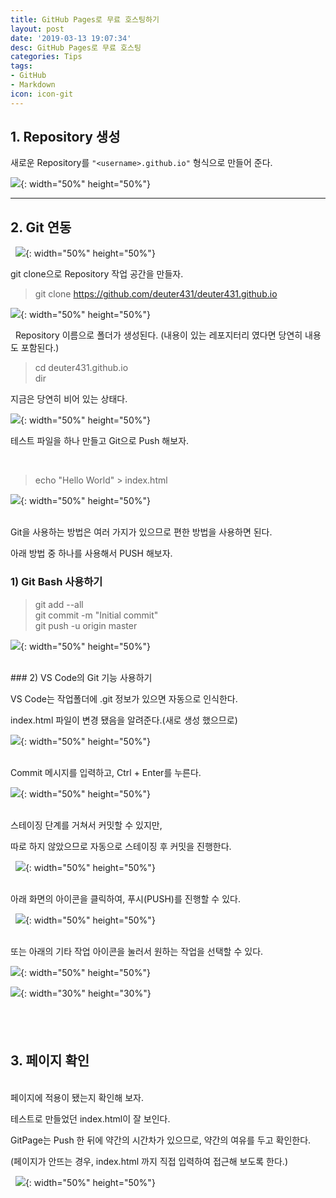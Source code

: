 ```yaml
---
title: GitHub Pages로 무료 호스팅하기
layout: post
date: '2019-03-13 19:07:34'
desc: GitHub Pages로 무료 호스팅
categories: Tips
tags:
- GitHub
- Markdown
icon: icon-git
---
```



## 1. Repository 생성

새로운 Repository를 `"<username>.github.io"` 형식으로 만들어 준다.
 

![](/static/assets/img/blog/2019-03-13-github-pages/2019-03-13-21-39.png){: width="50%" height="50%"}   

---
## 2. Git 연동
  
![](/static/assets/img/blog/2019-03-13-github-pages/2019-03-13-21-41-15.png){: width="50%" height="50%"}  
  

git clone으로 Repository 작업 공간을 만들자.
  

> git clone https://github.com/deuter431/deuter431.github.io


![](/static/assets/img/blog/2019-03-13-github-pages/2019-03-13-21-41-08.png){: width="50%" height="50%"}  

 
Repository 이름으로 폴더가 생성된다. (내용이 있는 레포지터리 였다면 당연히 내용도 포함된다.)


> cd deuter431.github.io  
> dir

지금은 당연히 비어 있는 상태다.

![](/static/assets/img/blog/2019-03-13-github-pages/2019-03-13-21-41-32.png){: width="50%" height="50%"}  


테스트 파일을 하나 만들고 Git으로 Push 해보자.

 
> echo "Hello World" > index.html

![](/static/assets/img/blog/2019-03-13-github-pages/2019-03-13-21-41-43.png){: width="50%" height="50%"}  

<br/>
Git을 사용하는 방법은 여러 가지가 있으므로 편한 방법을 사용하면 된다.

아래 방법 중 하나를 사용해서 PUSH 해보자.
 

### 1) Git Bash 사용하기

> git add --all  
> git commit -m "Initial commit"  
> git push -u origin master  


![](/static/assets/img/blog/2019-03-13-github-pages/2019-03-13-21-41-53.png){: width="50%" height="50%"}  

<br/>
### 2) VS Code의 Git 기능 사용하기


VS Code는 작업폴더에 .git 정보가 있으면 자동으로 인식한다.


index.html 파일이 변경 됐음을 알려준다.(새로 생성 했으므로)


![](/static/assets/img/blog/2019-03-13-github-pages/2019-03-13-21-42-06.png){: width="50%" height="50%"}  
 

Commit 메시지를 입력하고, Ctrl + Enter를 누른다.

![](/static/assets/img/blog/2019-03-13-github-pages/2019-03-13-21-42-14.png){: width="50%" height="50%"}  
 

스테이징 단계를 거쳐서 커밋할 수 있지만, 

따로 하지 않았으므로 자동으로 스테이징 후 커밋을 진행한다.

 
![](/static/assets/img/blog/2019-03-13-github-pages/2019-03-13-21-42-24.png){: width="50%" height="50%"}  
 

아래 화면의 아이콘을 클릭하여, 푸시(PUSH)를 진행할 수 있다.

 
![](/static/assets/img/blog/2019-03-13-github-pages/2019-03-13-21-42-35.png){: width="50%" height="50%"}  
 

또는 아래의 기타 작업 아이콘을 눌러서 원하는 작업을 선택할 수 있다.

![](/static/assets/img/blog/2019-03-13-github-pages/2019-03-13-21-42-44.png){: width="50%" height="50%"}  

![](/static/assets/img/blog/2019-03-13-github-pages/2019-03-13-21-42-54.png){: width="30%" height="30%"}  

 
---


## 3. 페이지 확인
<br/>
페이지에 적용이 됐는지 확인해 보자.

테스트로 만들었던 index.html이 잘 보인다.

GitPage는 Push 한 뒤에 약간의 시간차가 있으므로, 약간의 여유를 두고 확인한다.

(페이지가 안뜨는 경우, index.html 까지 직접 입력하여 접근해 보도록 한다.)

 
![](/static/assets/img/blog/2019-03-13-github-pages/2019-03-13-21-43-03.png){: width="50%" height="50%"}  
 
